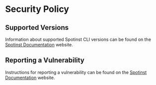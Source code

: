 # Security Policy

## Supported Versions
Information about supported Spotinst CLI versions can be found on the [Spotinst Documentation](https://api.spotinst.com/) website.

## Reporting a Vulnerability

Instructions for reporting a vulnerability can be found on the [Spotinst Documentation](https://api.spotinst.com/) website.

[Spotinst Security Policy]: https://spotinst.com/security-policy/
